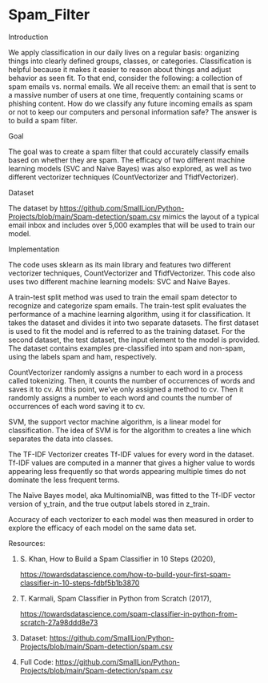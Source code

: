 # Spam_Filter

Introduction

We apply classification in our daily lives on a regular basis: organizing things into clearly defined groups, classes, or categories. Classification is helpful because it makes it easier to reason about things and adjust behavior as seen fit. To that end, consider the following: a collection of spam emails vs. normal emails. We all receive them: an email that is sent to a massive number of users at one time, frequently containing scams or phishing content. How do we classify any future incoming emails as spam or not to keep our computers and personal information safe? The answer is to build a spam filter.

Goal

The goal was to create a spam filter that could accurately classify emails based on whether they are spam. The efficacy of two different machine learning models (SVC and Naive Bayes) was also explored, as well as two different vectorizer techniques (CountVectorizer and TfidfVectorizer).

Dataset 

The dataset by https://github.com/SmallLion/Python-Projects/blob/main/Spam-detection/spam.csv mimics the layout of a typical email inbox and includes over 5,000 examples that will be used to train our model.

Implementation

The code uses sklearn as its main library and features two different vectorizer techniques, CountVectorizer and TfidfVectorizer. This code also uses two different machine learning models: SVC and Naive Bayes.

A train-test split method was used to train the email spam detector to recognize and categorize spam emails. The train-test split evaluates the performance of a machine learning algorithm, using it for classification. It takes the dataset and divides it into two separate datasets. The first dataset is used to fit the model and is referred to as the training dataset. For the second dataset, the test dataset, the input element to the model is provided. The dataset contains examples pre-classified into spam and non-spam, using the labels spam and ham, respectively.

CountVectorizer randomly assigns a number to each word in a process called tokenizing. Then, it counts the number of occurrences of words and saves it to cv. At this point, we’ve only assigned a method to cv. Then it randomly assigns a number to each word and counts the number of occurrences of each word saving it to cv.

SVM, the support vector machine algorithm, is a linear model for classification. The idea of SVM is for the algorithm to creates a line which separates the data into classes. 

The TF-IDF Vectorizer creates Tf-IDF values for every word in the dataset. Tf-IDF values are computed in a manner that gives a higher value to words appearing less frequently so that words appearing multiple times do not dominate the less frequent terms.

The Naïve Bayes model, aka MultinomialNB, was fitted to the Tf-IDF vector version of y_train, and the true output labels stored in z_train.

Accuracy of each vectorizer to each model was then measured in order to explore the efficacy of each model on the same data set.

Resources:
1. S. Khan, How to Build a Spam Classifier in 10 Steps (2020),
   
   https://towardsdatascience.com/how-to-build-your-first-spam-classifier-in-10-steps-fdbf5b1b3870  
2. T. Karmali, Spam Classifier in Python from Scratch (2017),
   
   https://towardsdatascience.com/spam-classifier-in-python-from-scratch-27a98ddd8e73  
3. Dataset: https://github.com/SmallLion/Python-Projects/blob/main/Spam-detection/spam.csv 
4. Full Code: https://github.com/SmallLion/Python-Projects/blob/main/Spam-detection/spam.csv 

